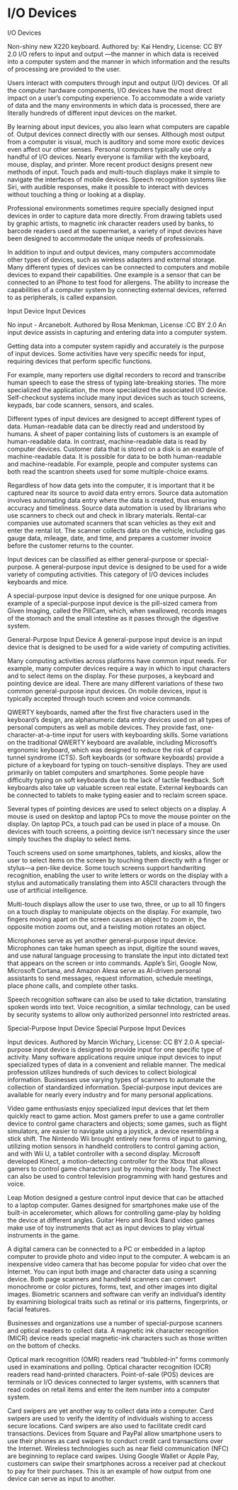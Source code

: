# I/O Devices

I/O Devices

Non-shiny new X220 keyboard. Authored by: Kai Hendry, License: CC BY 2.0
I/O refers to input and output —the manner in which data is received into a computer system and the manner in which information and the results of processing are provided to the user.

Users interact with computers through input and output (I/O) devices. Of all the computer hardware components, I/O devices have the most direct impact on a user’s computing experience. To accommodate a wide variety of data and the many environments in which data is processed, there are literally hundreds of different input devices on the market.

By learning about input devices, you also learn what computers are capable of. Output devices connect directly with our senses. Although most output from a computer is visual, much is auditory and some more exotic devices even affect our other senses. Personal computers typically use only a handful of I/O devices. Nearly everyone is familiar with the keyboard, mouse, display, and printer. More recent product designs present new methods of input. Touch pads and multi-touch displays make it simple to navigate the interfaces of mobile devices. Speech recognition systems like Siri, with audible responses, make it possible to interact with devices without touching a thing or looking at a display.

Professional environments sometimes require specially designed input devices in order to capture data more directly. From drawing tablets used by graphic artists, to magnetic ink character readers used by banks, to barcode readers used at the supermarket, a variety of input devices have been designed to accommodate the unique needs of professionals.

In addition to input and output devices, many computers accommodate other types of devices, such as wireless adapters and external storage. Many different types of devices can be connected to computers and mobile devices to expand their capabilities. One example is a sensor that can be connected to an iPhone to test food for allergens. The ability to increase the capabilities of a computer system by connecting external devices, referred to as peripherals, is called expansion.

Input Device
Input Devices

No input - Arcanebolt. Authored by Rosa Menkman, License :CC BY 2.0
An input device assists in capturing and entering data into a computer system.

Getting data into a computer system rapidly and accurately is the purpose of input devices. Some activities have very specific needs for input, requiring devices that perform specific functions.

For example, many reporters use digital recorders to record and transcribe human speech to ease the stress of typing late-breaking stories. The more specialized the application, the more specialized the associated I/O device. Self-checkout systems include many input devices such as touch screens, keypads, bar code scanners, sensors, and scales.

Different types of input devices are designed to accept different types of data. Human-readable data can be directly read and understood by humans. A sheet of paper containing lists of customers is an example of human-readable data. In contrast, machine-readable data is read by computer devices. Customer data that is stored on a disk is an example of machine-readable data. It is possible for data to be both human-readable and machine-readable. For example, people and computer systems can both read the scantron sheets used for some multiple-choice exams.

Regardless of how data gets into the computer, it is important that it be captured near its source to avoid data entry errors. Source data automation involves automating data entry where the data is created, thus ensuring accuracy and timeliness. Source data automation is used by librarians who use scanners to check out and check in library materials. Rental-car companies use automated scanners that scan vehicles as they exit and enter the rental lot. The scanner collects data on the vehicle, including gas gauge data, mileage, date, and time, and prepares a customer invoice before the customer returns to the counter.

Input devices can be classified as either general-purpose or special-purpose. A general-purpose input device is designed to be used for a wide variety of computing activities. This category of I/O devices includes keyboards and mice.

A special-purpose input device is designed for one unique purpose. An example of a special-purpose input device is the pill-sized camera from Given Imaging, called the PillCam, which, when swallowed, records images of the stomach and the small intestine as it passes through the digestive system.

General-Purpose Input Device
A general-purpose input device is an input device that is designed to be used for a wide variety of computing activities.

Many computing activities across platforms have common input needs. For example, many computer devices require a way in which to input characters and to select items on the display. For these purposes, a keyboard and pointing device are ideal. There are many different variations of these two common general-purpose input devices. On mobile devices, input is typically accepted through touch screen and voice commands.

QWERTY keyboards, named after the first five characters used in the keyboard’s design, are alphanumeric data entry devices used on all types of personal computers as well as mobile devices. They provide fast, one-character-at-a-time input for users with keyboarding skills. Some variations on the traditional QWERTY keyboard are available, including Microsoft’s ergonomic keyboard, which was designed to reduce the risk of carpal tunnel syndrome (CTS). Soft keyboards (or software keyboards) provide a picture of a keyboard for typing on touch-sensitive displays. They are used primarily on tablet computers and smartphones. Some people have difficulty typing on soft keyboards due to the lack of tactile feedback. Soft keyboards also take up valuable screen real estate. External keyboards can be connected to tablets to make typing easier and to reclaim screen space.

Several types of pointing devices are used to select objects on a display. A mouse is used on desktop and laptop PCs to move the mouse pointer on the display. On laptop PCs, a touch pad can be used in place of a mouse. On devices with touch screens, a pointing device isn’t necessary since the user simply touches the display to select items.

Touch screens used on some smartphones, tablets, and kiosks, allow the user to select items on the screen by touching them directly with a finger or stylus—a pen-like device. Some touch screens support handwriting recognition, enabling the user to write letters or words on the display with a stylus and automatically translating them into ASCII characters through the use of artificial intelligence.

Multi-touch displays allow the user to use two, three, or up to all 10 fingers on a touch display to manipulate objects on the display. For example, two fingers moving apart on the screen causes an object to zoom in, the opposite motion zooms out, and a twisting motion rotates an object.

Microphones serve as yet another general-purpose input device. Microphones can take human speech as input, digitize the sound waves, and use natural language processing to translate the input into dictated text that appears on the screen or into commands. Apple’s Siri, Google Now, Microsoft Cortana, and Amazon Alexa serve as AI-driven personal assistants to send messages, request information, schedule meetings, place phone calls, and complete other tasks.

Speech recognition software can also be used to take dictation, translating spoken words into text. Voice recognition, a similar technology, can be used by security systems to allow only authorized personnel into restricted areas.

Special-Purpose Input Device
Special Purpose Input Devices

Input devices. Authored by Marcin Wichary, License: CC BY 2.0
A special-purpose input device is designed to provide input for one specific type of activity. Many software applications require unique input devices to input specialized types of data in a convenient and reliable manner. The medical profession utilizes hundreds of such devices to collect biological information. Businesses use varying types of scanners to automate the collection of standardized information. Special-purpose input devices are available for nearly every industry and for many personal applications.

Video game enthusiasts enjoy specialized input devices that let them quickly react to game action. Most gamers prefer to use a game controller device to control game characters and objects; some games, such as flight simulators, are easier to navigate using a joystick, a device resembling a stick shift. The Nintendo Wii brought entirely new forms of input to gaming, utilizing motion sensors in handheld controllers to control gaming action, and with Wii U, a tablet controller with a second display. Microsoft developed Kinect, a motion-detecting controller for the Xbox that allows gamers to control game characters just by moving their body. The Kinect can also be used to control television programming with hand gestures and voice.

Leap Motion designed a gesture control input device that can be attached to a laptop computer. Games designed for smartphones make use of the built-in accelerometer, which allows for controlling game-play by holding the device at different angles. Guitar Hero and Rock Band video games make use of toy instruments that act as input devices to play virtual instruments in the game.

A digital camera can be connected to a PC or embedded in a laptop computer to provide photo and video input to the computer. A webcam is an inexpensive video camera that has become popular for video chat over the Internet. You can input both image and character data using a scanning device. Both page scanners and handheld scanners can convert monochrome or color pictures, forms, text, and other images into digital images. Biometric scanners and software can verify an individual’s identity by examining biological traits such as retinal or iris patterns, fingerprints, or facial features.

Businesses and organizations use a number of special-purpose scanners and optical readers to collect data. A magnetic ink character recognition (MICR) device reads special magnetic-ink characters such as those written on the bottom of checks.

Optical mark recognition (OMR) readers read “bubbled-in” forms commonly used in examinations and polling. Optical character recognition (OCR) readers read hand-printed characters. Point-of-sale (POS) devices are terminals or I/O devices connected to larger systems, with scanners that read codes on retail items and enter the item number into a computer system.

Card swipers are yet another way to collect data into a computer. Card swipers are used to verify the identity of individuals wishing to access secure locations. Card swipers are also used to facilitate credit card transactions. Devices from Square and PayPal allow smartphone users to use their phones as card swipers to conduct credit card transactions over the Internet. Wireless technologies such as near field communication (NFC) are beginning to replace card swipes. Using Google Wallet or Apple Pay, customers can swipe their smartphones across a receiver pad at checkout to pay for their purchases. This is an example of how output from one device can serve as input to another.

